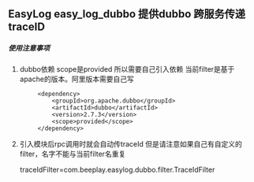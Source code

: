 ## EasyLog  easy_log_dubbo 提供dubbo 跨服务传递traceID 

##### 使用注意事项

1. dubbo依赖 scope是provided 所以需要自己引入依赖 当前filter是基于apache的版本。阿里版本需要自己写

            <dependency>
                <groupId>org.apache.dubbo</groupId>
                <artifactId>dubbo</artifactId>
                <version>2.7.3</version>
                <scope>provided</scope>
            </dependency>

2. 引入模块后rpc调用时就会自动传traceId 但是请注意如果自己有自定义的filter，名字不能与当前filter名重复


    traceIdFilter=com.beeplay.easylog.dubbo.filter.TraceIdFilter